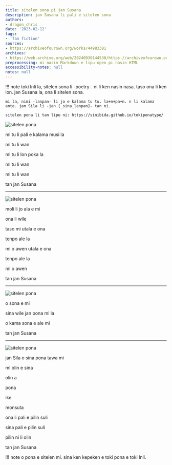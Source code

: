 ```yaml
---
title: sitelen sona pi jan Susana
description: jan Susana li pali e sitelen sona
authors:
- dragon_chris
date: '2023-02-12'
tags:
- 'fan fiction'
sources:
- https://archiveofourown.org/works/44983381
archives:
- https://web.archive.org/web/20240930144530/https://archiveofourown.org/works/44983381
preprocessing: mi nasin Markdown e lipu open pi nasin HTML
accessibility-notes: null
notes: null
---
```


!!! note
    toki Inli la, sitelen sona li -poetry-. ni li ken nasin nasa. taso ona li ken lon. jan Susana la, ona li sitelen sona.

    mi la, nimi -lanpan- li jo e kalama tu tu. la+n+pa+n. n li kalama ante. jan Sila li -jan [_sina_lanpan]- tan ni.

    sitelen pona li tan lipu ni: https://sinibida.github.io/tokiponatype/

![sitelen pona](https://i.imgur.com/K2ZNVfn.png)

mi tu li pali e kalama musi la

mi tu li wan

mi tu li lon poka la

mi tu li wan

mi tu li wan

tan jan Susana

***

![sitelen pona](https://i.imgur.com/GQvsNBX.png)

moli li jo ala e mi

ona li wile

taso mi utala e ona

tenpo ale la

mi o awen utala e ona

tenpo ale la

mi o awen

tan jan Susana

***

![sitelen pona](https://i.imgur.com/8hltZ5Q.png)

o sona e mi

sina wile jan pona mi la

o kama sona e ale mi

tan jan Susana

***

![sitelen pona](https://i.imgur.com/XSFrhDO.png)

jan Sila o sina pona tawa mi

mi olin e sina

olin a

pona

ike

monsuta

ona li pali e pilin suli

sina pali e pilin suli

pilin ni li olin

tan jan Susana

!!! note
    o pona e sitelen mi. sina ken kepeken e toki pona e toki Inli.